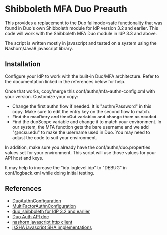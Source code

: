 # Shibboleth MFA Duo Preauth

This provides a replacement to the Duo failmode=safe functionality that
was found in Duo's own Shibboleth module for IdP version 3.2 and
earlier. This code will work with the Shibboleth MFA Duo module in IdP
3.3 and above. 

The script is written mostly in javascript and tested on a system using 
the Nashorn/Java8 javascript library. 

## Installation

Configure your IdP to work with the built-in Duo/MFA architecture. 
Refer to the documentation linked in the references below for help.

Once that works, copy/merge this conf/authn/mfa-authn-config.xml
with your version. Customize your copy:

* Change the first authn flow if needed. It is "authn/Password" in this
  copy. Make sure to edit the entry key on the second flow to match.
* Find the maxRetry and timeOut variables and change them as needed.
* Find the duoScope variable and change it to match your environment. In
  our system, the MFA function gets the bare username and we add
  "@ncsu.edu" to make the username used in Duo. You may need to adjust
  the code to suit your environment.

In addition, make sure you already have the conf/authn/duo.properties
values set for your environment. This script will use those values for
your API host and keys.

It may help to increase the "idp.loglevel.idp" to "DEBUG" in
conf/logback.xml while doing initial testing.

## References

* [DuoAuthnConfiguration](https://wiki.shibboleth.net/confluence/display/IDP30/DuoAuthnConfiguration)
* [MultiFactorAuthnConfiguration](https://wiki.shibboleth.net/confluence/display/IDP30/MultiFactorAuthnConfiguration)
* [duo_shibboleth for IdP 3.2 and earlier](https://github.com/duosecurity/duo_shibboleth)
* [Duo Auth API doc](https://duo.com/docs/authapi)
* [nashorn javascript http client](https://gist.github.com/billybong/a462152889b6616deb02)
* [jsSHA javascript SHA implementations](https://github.com/Caligatio/jsSHA)


